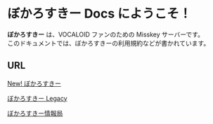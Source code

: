 # ぼかろすきー Docs にようこそ！

**ぼかろすきー** は、VOCALOID ファンのための Misskey サーバーです。  
このドキュメントでは、ぼかろすきーの利用規約などが書かれています。

## URL
[New! ぼかろすきー](https://virtualsinger.jp)

[ぼかろすきー Legacy](https://vocaloid.app)

[ぼかろすきー情報局](https://virtualsinger.jp/@info)
